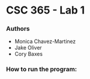 # CSC 365 - Lab 1

### Authors
 - Monica Chavez-Martinez
 - Jake Oliver
 - Cory Baxes

### How to run the program:
